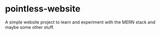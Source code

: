 # pointless-website
A simple website project to learn and experiment with the MERN stack and maybe some other stuff.
